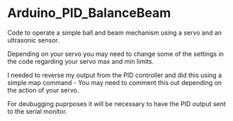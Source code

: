 # Arduino_PID_BalanceBeam
Code to operate a simple ball and beam mechanism using a servo and an ultrasonic sensor.

Depending on your servo you may need to change some of the settings in the code regarding your servo max and min limits.

I needed to reverse my output from the PID controller and did this using a simple map command - You may need to comment this out depending on the action of your servo.

For deubugging puprposes it will be necessary to have the PID output sent to the serial monitor.
